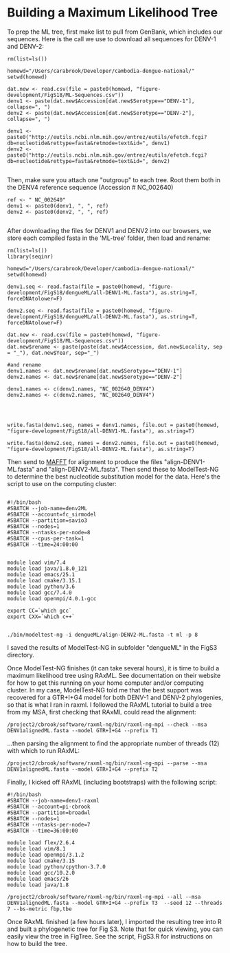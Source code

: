 # Building a Maximum Likelihood Tree

To prep the ML tree, first make list to pull from GenBank, which includes our sequences. Here is the call we use to download all sequences for DENV-1 and DENV-2:


```
rm(list=ls())

homewd="/Users/carabrook/Developer/cambodia-dengue-national/"
setwd(homewd)

dat.new <- read.csv(file = paste0(homewd, "figure-development/FigS18/ML-Sequences.csv"))
denv1 <- paste(dat.new$Accession[dat.new$Serotype=="DENV-1"], collapse=", ")
denv2 <- paste(dat.new$Accession[dat.new$Serotype=="DENV-2"], collapse=", ")

denv1 <- paste0("http://eutils.ncbi.nlm.nih.gov/entrez/eutils/efetch.fcgi?db=nucleotide&rettype=fasta&retmode=text&id=", denv1)
denv2 <- paste0("http://eutils.ncbi.nlm.nih.gov/entrez/eutils/efetch.fcgi?db=nucleotide&rettype=fasta&retmode=text&id=", denv2)


```
Then, make sure you attach one "outgroup" to each tree. Root them both in the DENV4 reference sequence (Accession # NC_002640)


```
ref <- " NC_002640"
denv1 <- paste0(denv1, ", ", ref)
denv2 <- paste0(denv2, ", ", ref)


```

After downloading the files for DENV1 and DENV2 into our browsers, we store each compiled fasta in the 'ML-tree' folder, then load and rename:

```
rm(list=ls())
library(seqinr)

homewd="/Users/carabrook/Developer/cambodia-dengue-national/"
setwd(homewd)

denv1.seq <- read.fasta(file = paste0(homewd, "figure-development/FigS18/dengueML/all-DENV1-ML.fasta"), as.string=T, forceDNAtolower=F)

denv2.seq <- read.fasta(file = paste0(homewd, "figure-development/FigS18/dengueML/all-DENV2-ML.fasta"), as.string=T, forceDNAtolower=F)

dat.new <- read.csv(file = paste0(homewd, "figure-development/FigS18/ML-Sequences.csv"))
dat.new$rename <- paste(paste(dat.new$Accession, dat.new$Locality, sep = "_"), dat.new$Year, sep="_")

#and rename
denv1.names <- dat.new$rename[dat.new$Serotype=="DENV-1"]
denv2.names <- dat.new$rename[dat.new$Serotype=="DENV-2"]

denv1.names <- c(denv1.names, "NC_002640_DENV4")
denv2.names <- c(denv2.names, "NC_002640_DENV4")




write.fasta(denv1.seq, names = denv1.names, file.out = paste0(homewd, "figure-development/FigS18/all-DENV1-ML.fasta"), as.string=T)

write.fasta(denv2.seq, names = denv2.names, file.out = paste0(homewd, "figure-development/FigS18/all-DENV2-ML.fasta"), as.string=T)

```


Then send to [MAFFT](https://mafft.cbrc.jp/alignment/server/) for alignment to produce the files "align-DENV1-ML.fasta" and "align-DENV2-ML.fasta". Then send these to ModelTest-NG to determine the best nucleotide substitution model for the data. Here's the script to use on the computing cluster:

```

#!/bin/bash
#SBATCH --job-name=denv2ML
#SBATCH --account=fc_sirmodel
#SBATCH --partition=savio3
#SBATCH --nodes=1
#SBATCH --ntasks-per-node=8
#SBATCH --cpus-per-task=1
#SBATCH --time=24:00:00


module load vim/7.4 
module load java/1.8.0_121
module load emacs/25.1 
module load cmake/3.15.1
module load python/3.6 
module load gcc/7.4.0
module load openmpi/4.0.1-gcc

export CC=`which gcc`
export CXX=`which c++`


./bin/modeltest-ng -i dengueML/align-DENV2-ML.fasta -t ml -p 8

```

I saved the results of ModelTest-NG in subfolder "dengueML" in the FigS3 directory.

Once ModelTest-NG finishes (it can take several hours), it is time to build a maximum likelihood tree using RAxML. See documentation on their website for how to get this running on your home computer and/or computing cluster. In my case, ModelTest-NG told me that the best support was recovered for a GTR+I+G4 model for both DENV-1 and DENV-2 phylogenies, so that is what I ran in raxml. I followed the RAxML tutorial to build a tree from my MSA, first checking that RAxML could read the alignment:

```
/project2/cbrook/software/raxml-ng/bin/raxml-ng-mpi --check --msa DENV1alignedML.fasta --model GTR+I+G4 --prefix T1

```
...then parsing the alignment to find the appropriate number of threads (12) with which to run RAxML:

```
/project2/cbrook/software/raxml-ng/bin/raxml-ng-mpi --parse --msa DENV1alignedML.fasta --model GTR+I+G4 --prefix T2
```
Finally, I kicked off RAxML (including bootstraps) with the following script:

```
#!/bin/bash
#SBATCH --job-name=denv1-raxml
#SBATCH --account=pi-cbrook
#SBATCH --partition=broadwl
#SBATCH --nodes=1
#SBATCH --ntasks-per-node=7
#SBATCH --time=36:00:00

module load flex/2.6.4
module load vim/8.1  
module load openmpi/3.1.2
module load cmake/3.15 
module load python/cpython-3.7.0
module load gcc/10.2.0
module load emacs/26
module load java/1.8

/project2/cbrook/software/raxml-ng/bin/raxml-ng-mpi --all --msa DENV1alignedML.fasta --model GTR+I+G4 --prefix T3  --seed 12 --threads 7 --bs-metric fbp,tbe

```

Once RAxML finished (a few hours later), I imported the resulting tree into R and built a phylogenetic tree for Fig S3. Note that for quick viewing, you can easily view the tree in FigTree. See the script, FigS3.R for instructions on how to build the tree.



